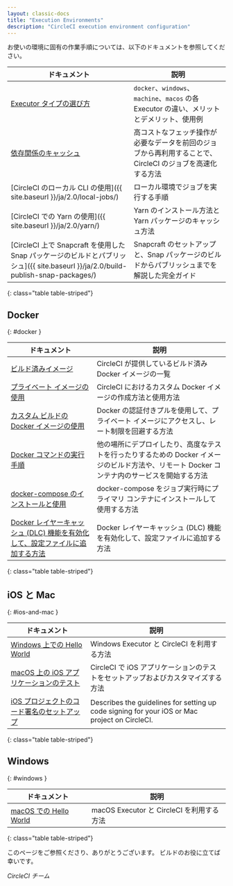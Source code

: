 ```yaml
---
layout: classic-docs
title: "Execution Environments"
description: "CircleCI execution environment configuration"
---
```



お使いの環境に固有の作業手順については、以下のドキュメントを参照してください。

| ドキュメント                                                                                                      | 説明                                                                  |
| ----------------------------------------------------------------------------------------------------------- | ------------------------------------------------------------------- |
| <a href="{{ site.baseurl }}/ja/2.0/executor-types/">Executor タイプの選び方</a>                                                                                   | `docker`、`windows`、`machine`、`macos` の各 Executor の違い、メリットとデメリット、使用例 |
| <a href="{{ site.baseurl }}/ja/2.0/caching/">依存関係のキャッシュ</a>                                                                                   | 高コストなフェッチ操作が必要なデータを前回のジョブから再利用することで、CircleCI のジョブを高速化する方法           |
| [CircleCI のローカル CLI の使用]({{ site.baseurl }}/ja/2.0/local-jobs/)                                             | ローカル環境でジョブを実行する手順                                                   |
| [CircleCI での Yarn の使用]({{ site.baseurl }}/ja/2.0/yarn/)                                                     | Yarn のインストール方法と Yarn パッケージのキャッシュ方法                                  |
| [CircleCI 上で Snapcraft を使用した Snap パッケージのビルドとパブリッシュ]({{ site.baseurl }}/ja/2.0/build-publish-snap-packages/) | Snapcraft のセットアップと、Snap パッケージのビルドからパブリッシュまでを解説した完全ガイド               |
{: class="table table-striped"}

## Docker
{: #docker }

| ドキュメント                    | 説明                                                                             |
| ------------------------- | ------------------------------------------------------------------------------ |
| <a href="{{ site.baseurl }}/ja/2.0/circleci-images/">ビルド済みイメージ</a> | CircleCI が提供しているビルド済み Docker イメージの一覧                                           |
| <a href="{{ site.baseurl }}/ja/2.0/custom-images/">プライベート イメージの使用</a> | CircleCI におけるカスタム Docker イメージの作成方法と使用方法                                        |
| <a href="{{ site.baseurl }}/ja/2.0/private-images/">カスタム ビルドの Docker イメージの使用</a> | Docker の認証付きプルを使用して、プライベート イメージにアクセスし、レート制限を回避する方法                             |
| <a href="{{ site.baseurl }}/ja/2.0/building-docker-images/">Docker コマンドの実行手順</a> | 他の場所にデプロイしたり、高度なテストを行ったりするための Docker イメージのビルド方法や、リモート Docker コンテナ内のサービスを開始する方法 |
| <a href="{{ site.baseurl }}/ja/2.0/docker-compose/">docker-compose のインストールと使用</a> | docker-compose をジョブ実行時にプライマリ コンテナにインストールして使用する方法                               |
| <a href="{{ site.baseurl }}/ja/2.0/docker-layer-caching/">Docker レイヤーキャッシュ (DLC) 機能を有効化して、設定ファイルに追加する方法</a> | Docker レイヤーキャッシュ (DLC) 機能を有効化して、設定ファイルに追加する方法                                  |
{: class="table table-striped"}

## iOS と Mac
{: #ios-and-mac }

| ドキュメント                     | 説明                                                                                            |
| -------------------------- | --------------------------------------------------------------------------------------------- |
| <a href="{{ site.baseurl }}/ja/2.0/hello-world-macos/">Windows 上での Hello World</a>  | Windows Executor と CircleCI を利用する方法                                                           |
| <a href="{{ site.baseurl }}/ja/2.0/testing-ios/">macOS 上の iOS アプリケーションのテスト</a>  | CircleCI で iOS アプリケーションのテストをセットアップおよびカスタマイズする方法                                               |
| <a href="{{ site.baseurl }}/ja/2.0/ios-codesigning/">iOS プロジェクトのコード署名のセットアップ</a> | Describes the guidelines for setting up code signing for your iOS or Mac project on CircleCI. |
{: class="table table-striped"}


## Windows
{: #windows }

| ドキュメント                     | 説明                                |
| -------------------------- | --------------------------------- |
| <a href="{{ site.baseurl }}/ja/2.0/hello-world-windows/">macOS での Hello World</a> | macOS Executor と CircleCI を利用する方法 |
{: class="table table-striped"}

このページをご参照くださり、ありがとうございます。 ビルドのお役に立てば幸いです。

_CircleCI チーム_
